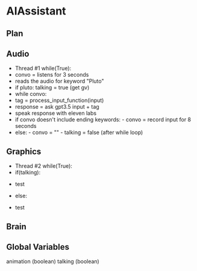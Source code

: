 # AIAssistant

## Plan

## Audio
- Thread #1
while(True):
 - convo = listens for 3 seconds
 - reads the audio for keyword "Pluto"
 - if pluto:
    talking = true (get gv)
  - while convo:
   - tag = process_input_function(input)
   - response = ask gpt3.5 input + tag
   - speak response with eleven labs
   - if convo doesn't include ending keywords:
    - convo = record input for 8 seconds
   - else:
    - convo = ""
    - talking = false (after while loop)

## Graphics
- Thread #2
while(True):
- if(talking):
* test
- else:
* test

## Brain

## Global Variables
animation (boolean)
talking (boolean)
